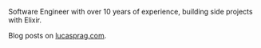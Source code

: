 Software Engineer with over 10 years of experience, building side projects with Elixir.

Blog posts on [lucasprag.com](https://lucasprag.com).

